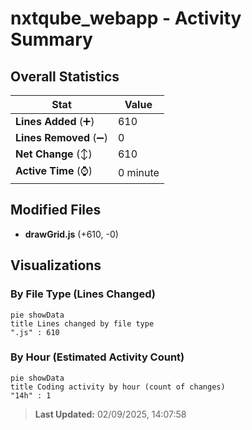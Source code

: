 # nxtqube_webapp - Activity Summary 

## Overall Statistics

| Stat                   | Value                                                             |
| ---------------------- | ----------------------------------------------------------------- |
| **Lines Added** (➕)   | 610                                          |
| **Lines Removed** (➖) | 0                                        |
| **Net Change** (↕)    | 610                |
| **Active Time** (⌚)   | 0 minute |


## Modified Files
- **drawGrid.js** (+610, -0)

## Visualizations

### By File Type (Lines Changed)

```mermaid
pie showData
title Lines changed by file type
".js" : 610
```

### By Hour (Estimated Activity Count)

```mermaid
pie showData
title Coding activity by hour (count of changes)
"14h" : 1
```


> **Last Updated:** 02/09/2025, 14:07:58